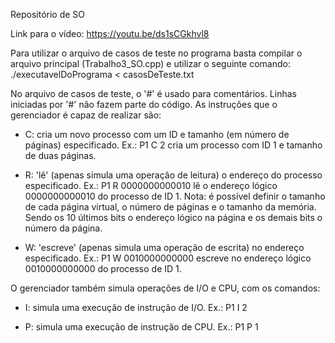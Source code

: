 Repositório de SO

Link para o vídeo: https://youtu.be/ds1sCGkhvl8


Para utilizar o arquivo de casos de teste no programa basta compilar o arquivo principal (Trabalho3_SO.cpp)
e utilizar o seguinte comando:
./executavelDoPrograma < casosDeTeste.txt


No arquivo de casos de teste, o '#' é usado para comentários. Linhas iniciadas por '#' não fazem parte do código.
As instruções que o gerenciador é capaz de realizar são:
- C: cria um novo processo com um ID e tamanho (em número de páginas) especificado.
	Ex.: P1 C 2 cria um processo com ID 1 e tamanho de duas páginas.

- R: 'lê' (apenas simula uma operação de leitura) o endereço do processo especificado.
	Ex.: P1 R 0000000000010 lê o endereço lógico 0000000000010 do processo de ID 1.
	Nota: é possível definir o tamanho de cada página virtual, o número de páginas e o tamanho da memória.
	Sendo os 10 últimos bits o endereço lógico na página e os demais bits o número da página.

- W: 'escreve' (apenas simula uma operação de escrita) no endereço especificado.
	Ex.: P1 W 0010000000000 escreve no endereço lógico 0010000000000 do processo de ID 1.

O gerenciador também simula operações de I/O e CPU, com os comandos:
- I: simula uma execução de instrução de I/O.
	Ex.: P1 I 2

- P: simula uma execução de instrução de CPU.
	Ex.: P1 P 1
